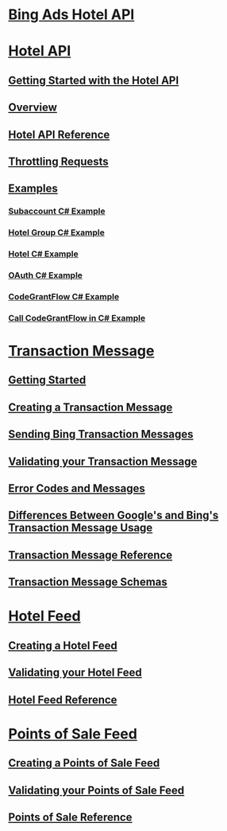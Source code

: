 # [Bing Ads Hotel API](bing-ads-hotel-api.md)

# [Hotel API](../hotel-api/hotel-api.md)
## [Getting Started with the Hotel API](../hotel-api/getting-started-with-the-hotel-api.md)
## [Overview](../hotel-api/overview.md)
## [Hotel API Reference](../hotel-api/hotel-api-reference.md)
## [Throttling Requests](../hotel-api/throttling-requests.md)
## [Examples](../hotel-api/examples.md)
### [Subaccount C# Example](../hotel-api/subaccount-csharp-example.md)
### [Hotel Group C# Example](../hotel-api/hotel-group-csharp-example.md)
### [Hotel C# Example](../hotel-api/hotel-csharp-example.md)
### [OAuth C# Example](../hotel-api/oauth-csharp-example.md)
### [CodeGrantFlow C# Example](../hotel-api/codegrantflow-csharp-example.md)
### [Call CodeGrantFlow in C# Example](../hotel-api/call-codegrantflow-in-csharp-example.md)


# [Transaction Message](../transaction-message/transaction-message.md)
## [Getting Started](../transaction-message/getting-started.md)
## [Creating a Transaction Message](../transaction-message/creating-a-transaction-message.md)
## [Sending Bing Transaction Messages](../transaction-message/sending-bing-transaction-messages.md)
## [Validating your Transaction Message](../transaction-message/validating-your-transaction-message.md)
## [Error Codes and Messages](../transaction-message/error-codes-and-messages.md)
## [Differences Between Google's and Bing's Transaction Message Usage](../transaction-message/differences-between-google-s-and-bing-s-transaction-message-usage.md)
## [Transaction Message Reference](../transaction-message/transaction-message-reference.md)
## [Transaction Message Schemas](../transaction-message/transaction-message-schemas.md)


# [Hotel Feed](../hotel-feed/hotel-feed.md)
## [Creating a Hotel Feed](../hotel-feed/creating-a-hotel-feed.md)
## [Validating your Hotel Feed](../hotel-feed/validating-your-hotel-feed.md)
## [Hotel Feed Reference](../hotel-feed/hotel-feed-reference.md)


# [Points of Sale Feed](../pos-feed/points-of-sale-feed.md)
## [Creating a Points of Sale Feed](../pos-feed/creating-a-points-of-sale-feed.md)
## [Validating your Points of Sale Feed](../pos-feed/validating-your-points-of-sale-feed.md)
## [Points of Sale Reference](../pos-feed/points-of-sale-reference.md)
